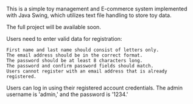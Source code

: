This is a simple toy management and E-commerce system implemented with Java Swing, 
which utilizes text file handling to store toy data.



The full project will be available soon. 

Users need to enter valid data for registration:

    First name and last name should consist of letters only.
    The email address should be in the correct format.
    The password should be at least 8 characters long.
    The password and confirm password fields should match.
    Users cannot register with an email address that is already registered.


Users can log in using their registered account credentials.
The admin username is 'admin,' and the password is '1234.'